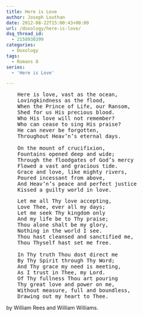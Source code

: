 ```yaml
---
title: Here is Love
author: Joseph Louthan
date: 2012-08-22T15:00:43+00:00
url: /doxology/here-is-love/
dsq_thread_id:
  - 2158930399
categories:
  - Doxology
tags:
  - Romans 8
series:
  - 'Here is Love'

---
```

<pre style="padding-left: 30px;">Here is love, vast as the ocean,
Lovingkindness as the flood,
When the Prince of Life, our Ransom,
Shed for us His precious blood.
Who His love will not remember?
Who can cease to sing His praise?
He can never be forgotten,
Throughout Heav’n’s eternal days.

On the mount of crucifixion,
Fountains opened deep and wide;
Through the floodgates of God’s mercy
Flowed a vast and gracious tide.
Grace and love, like mighty rivers,
Poured incessant from above,
And Heav’n’s peace and perfect justice
Kissed a guilty world in love.</pre>

<pre style="padding-left: 30px;">Let me all Thy love accepting,
Love Thee, ever all my days;
Let me seek Thy kingdom only
And my life be to Thy praise;
Thou alone shalt be my glory,
Nothing in the world I see.
Thou hast cleansed and sanctified me,
Thou Thyself hast set me free.

In Thy truth Thou dost direct me
By Thy Spirit through Thy Word;
And Thy grace my need is meeting,
As I trust in Thee, my Lord.
Of Thy fullness Thou art pouring
Thy great love and power on me,
Without measure, full and boundless,
Drawing out my heart to Thee.</pre>

by William Rees and William Williams.

